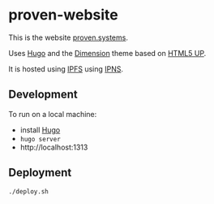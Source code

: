 # proven-website

This is the website [proven.systems](http://proven.systems).  

Uses [Hugo](https://www.gohugo.io/) and the [Dimension](http://themes.gohugo.io/dimension/) theme based on [HTML5 UP](https://html5up.net/uploads/demos/dimension/).

It is hosted using [IPFS](https://ipfs.io) using [IPNS](https://github.com/ipfs/examples/tree/master/examples/websites).

## Development
To run on a local machine:
* install [Hugo](https://www.gohugo.io/)
* `hugo server`
* http://localhost:1313

## Deployment
`./deploy.sh`
